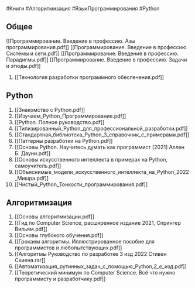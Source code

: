#Книги #Алгоритмизация #ЯзыкПрограммирования #Python 

## Общее

[[Программирование. Введение в профессию. Азы программирования.pdf]]
[[Программирование. Введение в профессию. Системы и сети.pdf]]
[[Программирование. Введение в профессию. Парадигмы.pdf]]
[[Программирование. Введение в профессию. Задачи и этюды.pdf]]
1. [[Технология разработки программного обеспечения.pdf]]
## Python

1. [[Знакомство с Python.pdf]]
2. [[Изучаем_Python_Программирование.pdf]]
3. [[Python. Полное руководство.pdf]]
4. [[Типизированный_Python_для_профессиональной_разработки.pdf]]
5. [[Стандартная_библиотека_Python_3_справочник_с_примерами.pdf]]
6. [[Паттерны разработки на Python.pdf]]
7. [[Основы Python. Научитесь думать как программист [2021] Аллен Б. Дауни.pdf]]
8. [[Основы искусственного интеллекта в примерах на Python, самоучитель.pdf]]
9. [[Объяснимые_модели_искусственного_интеллекта_на_Python_2022_Мишра.pdf]]
10. [[Чистый_Python_Тонкости_программирования.pdf]]
## Алгоритмизация

1. [[Основы алгоритмизации.pdf]]
2. [[Гид по Computer Science, расширенное издание 2021, Спрингер Вильям.pdf]]
3. [[Основы глубокого обучения.pdf]]
4. [[Грокаем алгоритмы. Иллюстрированное пособие для программистов и любопытствующих.pdf]]
5. [[Алгоритмы Руководство по разработке 3 изд 2022 Стивен Скиена.rar]]
6. [[Автоматизация_рутинных_задач_с_помощью_Python,_2_е_изд_.pdf]]
7. [[Теоретический минимум по Computer Science. Всё что нужно программисту и разработчику.pdf]]